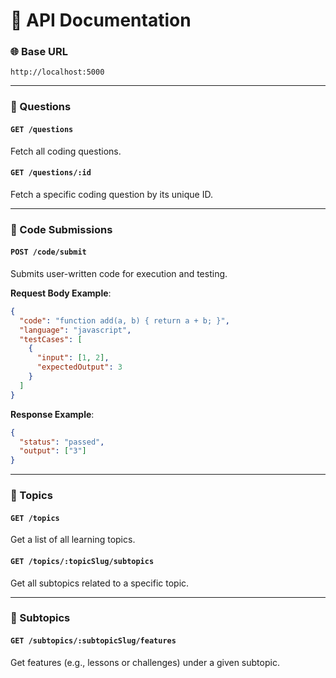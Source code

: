 # 📄 API Documentation

### 🌐 Base URL
```
http://localhost:5000
```

---

### 📘 Questions

#### `GET /questions`
Fetch all coding questions.

#### `GET /questions/:id`
Fetch a specific coding question by its unique ID.

---

### 📘 Code Submissions

#### `POST /code/submit`
Submits user-written code for execution and testing.

**Request Body Example**:
```json
{
  "code": "function add(a, b) { return a + b; }",
  "language": "javascript",
  "testCases": [
    {
      "input": [1, 2],
      "expectedOutput": 3
    }
  ]
}
```

**Response Example**:
```json
{
  "status": "passed",
  "output": ["3"]
}
```

---

### 📘 Topics

#### `GET /topics`
Get a list of all learning topics.

#### `GET /topics/:topicSlug/subtopics`
Get all subtopics related to a specific topic.

---

### 📘 Subtopics

#### `GET /subtopics/:subtopicSlug/features`
Get features (e.g., lessons or challenges) under a given subtopic.
